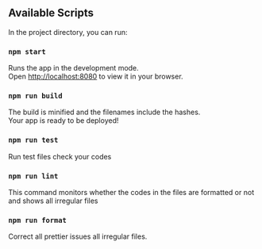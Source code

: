 ## Available Scripts

In the project directory, you can run:

### `npm start`

Runs the app in the development mode.\
Open [http://localhost:8080](http://localhost:8080) to view it in your browser.

### `npm run build`

The build is minified and the filenames include the hashes.\
Your app is ready to be deployed!

### `npm run test`
Run test files check your codes

### `npm run lint`
This command monitors whether the codes in the files are formatted or not and shows all irregular files


### `npm run format`
Correct all prettier issues all irregular files.